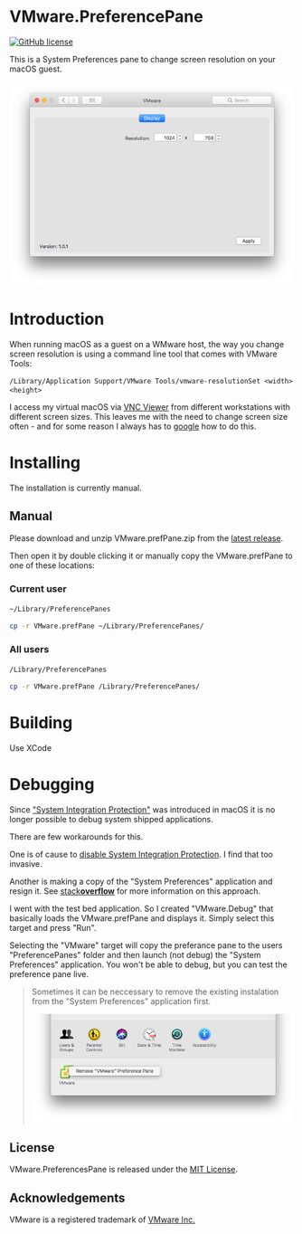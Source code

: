VMware.PreferencePane
=====================

[![GitHub license](https://img.shields.io/badge/license-MIT-blue.svg)](https://github.com/MarLoe/VMware.PreferencePane/blob/master/LICENSE)

This is a System Preferences pane to change screen resolution on your macOS guest.

![VMware.prefPane](Images/VMware.prefPane.png)

# Introduction
When running macOS as a guest on a WMware host, the way you change screen resolution is using a command line tool that comes with VMware Tools:

```
/Library/Application Support/VMware Tools/vmware-resolutionSet <width> <height>
```

I access my virtual macOS via [VNC Viewer](https://www.realvnc.com/en/connect/download/viewer) from different workstations with different screen sizes. This leaves me with the need to change screen size often - and for some reason I always has to [google](https://www.google.dk/search?q=vmware+osx+change+resolution) how to do this.

# Installing
The installation is currently manual. 

## Manual
Please download and unzip VMware.prefPane.zip from the [latest release](https://github.com/MarLoe/VMware.PreferencePane/releases/latest). 

Then open it by double clicking it or manually copy the VMware.prefPane to one of these locations:

### Current user
```~/Library/PreferencePanes```
```bash
cp -r VMware.prefPane ~/Library/PreferencePanes/
```
### All users
```/Library/PreferencePanes```
```bash
cp -r VMware.prefPane /Library/PreferencePanes/
```

# Building
Use XCode

# Debugging
Since ["System Integration Protection"](https://developer.apple.com/library/content/documentation/Security/Conceptual/System_Integrity_Protection_Guide/Introduction/Introduction.html) was introduced in macOS it is no longer possible to debug system shipped applications.

There are few workarounds for this.

One is of cause to [disable System Integration Protection](https://developer.apple.com/library/content/documentation/Security/Conceptual/System_Integrity_Protection_Guide/ConfiguringSystemIntegrityProtection/ConfiguringSystemIntegrityProtection.html). I find that too invasive.

Another is making a copy of the "System Preferences" application and resign it. See [stack**overflow**](https://stackoverflow.com/a/40708258) for more information on this approach.

I went with the test bed application. So I created "VMware.Debug" that basically loads the VMware.prefPane and displays it. Simply select this target and press "Run".

Selecting the "VMware" target will copy the preferance pane to the users "PreferencePanes" folder and then launch (not debug) the "System Preferences" application. You won't be able to debug, but you can test the preference pane live.
> Sometimes it can be neccessary to remove the existing instalation from the "System Preferences" application first.
>
>![Remove VMware Preference Pane](Images/VMware.prefPane.remove.png)


License
-------

VMware.PreferencesPane is released under the [MIT License](https://github.com/MarLoe/VMware.PreferencePane/blob/master/LICENSE).


Acknowledgements
----------------
VMware is a registered trademark of [VMware Inc.](http://vmware.com)